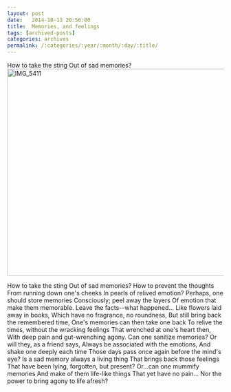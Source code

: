 ```yaml
---
layout: post
date:	2014-10-13 20:56:00
title:  Memories, and feelings
tags: [archived-posts]
categories: archives
permalink: /:categories/:year/:month/:day/:title/
---
```

How to take the sting
Out of sad memories?
<a href="https://www.flickr.com/photos/86494503@N00/14745421284" title="IMG_5411 by mohandep, on Flickr"><img src="https://farm4.staticflickr.com/3872/14745421284_a144a97cf7_z.jpg" width="640" height="480" alt="IMG_5411"></a>

How to take the sting
Out of sad memories?
How to prevent the thoughts
From running down one's cheeks
In pearls of relived emotion?
Perhaps, one should store memories
Consciously; peel away the layers
Of emotion that make them memorable.
Leave the facts--what happened...
Like flowers laid away in books,
Which have no fragrance, no roundness,
But still bring back the remembered time,
One's memories can then take one back
To relive the times, without the wracking feelings
That wrenched at one's heart then, 
With deep pain and gut-wrenching agony.
Can one sanitize memories?
Or will they, as a friend says,
Always be associated with the emotions,
And shake one deeply each time
Those days pass once again before the mind's eye?
Is a sad memory always a living thing
That brings back those feelings 
That have been lying, forgotten, but present?
Or...can one mummify memories
And make of them life-like things
That yet have no pain...
Nor the power to bring agony to life afresh?
